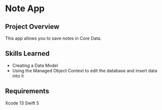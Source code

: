 # Note App

## Project Overview

This app allows you to save notes in Core Data.

## Skills Learned

- Creating a Data Model
- Using the Managed Object Context to edit the database and insert data into it

## Requirements

Xcode 13 Swift 5

